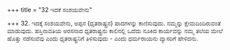 +++
title = "32 ಇದಕೆ ಸಂಶಯವೇನು"

+++
32. ಇದಕ್ಕೆ ಸಂಶಯವೇನು, ಅಪ್ಪನ (ಧೃತರಾಷ್ಟ್ರನ) ಪಾದಗಳನ್ನು ಕಾಣಿಸುವುದು. ನಮ್ಮನ್ನು ಕ್ಷೇಮದಿಂದಿರುವಂತೆ ಮಾಡುವುದು. ಹಸ್ತಿನಾವತಿಯ ಅರಸನಾದ  ಧೃತರಾಷ್ಟ್ರನು ಕಾಲಿನಲ್ಲಿ ಒದೆದು ನೂಕಿದ ಕಾರ್ಯವನ್ನು ನಮ್ಮ ತಲೆಯ ಮೇಲೆ ಹೊತ್ತು ನಡೆಸುವೆವು ಎಂದು ಧೃತರಾಷ್ಟ್ರನಿಗೆ ತಿಳಿಸುವುದು - ಎಂದು ಧರ್ಮರಾಯನು ವ್ಯಾಸರಿಗೆ ಹೇಳಿದನು.